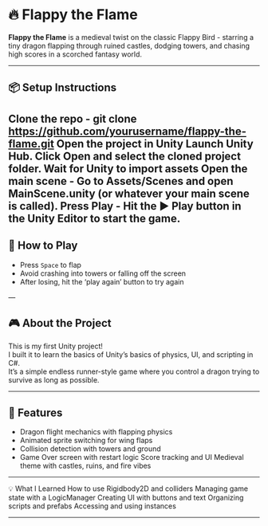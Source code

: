# 🔥 Flappy the Flame

**Flappy the Flame** is a medieval twist on the classic Flappy Bird - starring a tiny dragon flapping through ruined castles, dodging towers, and chasing high scores in a scorched fantasy world.

---

## 📦 Setup Instructions

Clone the repo - git clone https://github.com/yourusername/flappy-the-flame.git
Open the project in Unity
Launch Unity Hub.
Click Open and select the cloned project folder.
Wait for Unity to import assets
Open the main scene - Go to Assets/Scenes and open MainScene.unity (or whatever your main scene is called).
Press Play - Hit the ▶️ Play button in the Unity Editor to start the game.
---

## 🚀 How to Play

- Press `Space` to flap  
- Avoid crashing into towers or falling off the screen  
- After losing, hit the ‘play again’ button to try again

—

## 🎮 About the Project

This is my first Unity project!  
I built it to learn the basics of Unity’s basics of physics, UI, and scripting in C#.  
It’s a simple endless runner-style game where you control a dragon trying to survive as long as possible.

---

## 🧪 Features

- Dragon flight mechanics with flapping physics
- Animated sprite switching for wing flaps
- Collision detection with towers and ground
- Game Over screen with restart logic
Score tracking and UI
Medieval theme with castles, ruins, and fire vibes

---

💡 What I Learned
How to use Rigidbody2D and colliders
Managing game state with a LogicManager
Creating UI with buttons and text 
Organizing scripts and prefabs
Accessing and using instances

---

